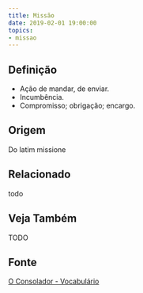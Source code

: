 ```yaml
---
title: Missão
date: 2019-02-01 19:00:00
topics:
- missao
---
```


## Definição
* Ação de mandar, de enviar. 
* Incumbência.  
* Compromisso; obrigação; encargo. 

## Origem
Do latim missione

## Relacionado
todo

## Veja Também
TODO

## Fonte
[O Consolador - Vocabulário](http://www.oconsolador.com.br/linkfixo/vocabulario/principal.html)
